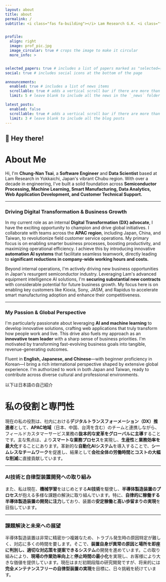 ```yaml
---
layout: about
title: about
permalink: /
subtitle: <i class="fas fa-building"></i> Lam Research G.K. <i class="fas fa-map-marker-alt"></i> Yokkaichi, Mie Prefecture, Japan 🇯🇵


profile:
  align: right
  image: prof_pic.jpg
  image_circular: true # crops the image to make it circular
  more_info: >


selected_papers: true # includes a list of papers marked as "selected={true}"
social: true # includes social icons at the bottom of the page

announcements:
  enabled: true # includes a list of news items
  scrollable: true # adds a vertical scroll bar if there are more than 3 news items
  limit: 5 # leave blank to include all the news in the `_news` folder

latest_posts:
  enabled: false
  scrollable: true # adds a vertical scroll bar if there are more than 3 new posts items
  limit: 3 # leave blank to include all the blog posts
---
```

## 👋 Hey there! 
# About Me

Hi, I'm **Chung-Nan Tsai**, a **Software Engineer** and **Data Scientist** based at Lam Research in Yokkaichi, Japan's vibrant Chubu region. With over a decade in engineering, I've built a solid foundation across **Semiconductor Processing, Machine Learning, Smart Manufacturing, Data Analytics, Web Application Development, and Customer Technical Support.**

---

### Driving Digital Transformation & Business Growth

In my current role as an internal **Digital Transformation (DX) advocate**, I have the exciting opportunity to champion and drive global initiatives. I collaborate with teams across the **APAC region**, including Japan, China, and Taiwan, to revolutionize field customer service operations. My primary focus is on enabling smarter business processes, boosting productivity, and maximizing operational efficiency. I achieve this by introducing innovative **automation AI systems** that facilitate seamless teamwork, directly leading to **significant reductions in company-wide working hours and costs.**

Beyond internal operations, I'm actively driving new business opportunities in Japan's resurgent semiconductor industry. Leveraging Lam's advanced equipment intelligence AI solutions, I'm **securing substantial new contracts** with considerable potential for future business growth. My focus here is on enabling key customers like Kioxia, Sony, JASM, and Rapidus to accelerate smart manufacturing adoption and enhance their competitiveness.

---

### My Passion & Global Perspective

I'm particularly passionate about leveraging **AI and machine learning** to develop innovative solutions, crafting web applications that truly transform how people work and live. This drive also fuels my approach as an **innovative team leader** with a sharp sense of business priorities. I'm motivated by transforming fast-evolving business goals into tangible, revenue-generating outcomes.

Fluent in **English, Japanese, and Chinese**—with beginner proficiency in Korean—I bring a rich international perspective shaped by extensive global experience. I'm authorized to work in both Japan and Taiwan, ready to contribute across diverse cultural and professional environments.


以下は日本語の自己紹介
# 私の役割と専門性

現在の私の役割は、社内における**デジタルトランスフォーメーション（DX）推進者**として、**APAC地域**（日本、中国、台湾を含む）のチームと連携しながら、フィールドカスタマーサービス業務の**抜本的な変革をグローバルに主導**することです。主な焦点は、より**スマートな業務プロセス**を実現し、**生産性**と**業務効率を最大化**することにあります。革新的な**自動化AIシステム**を導入することで、**シームレスなチームワーク**を促進し、結果として**会社全体の労働時間とコストの大幅な削減**に直接貢献しています。

---

### AI技術と自律型装置開発への取り組み

また、私は現在、**機械学習**をはじめとする**AI技術**を駆使し、**半導体製造装置のプロセス**が抱える多様な課題の解決に取り組んでいます。特に、**自律的に稼働する半導体製造装置の開発に注力**しており、装置の**安定稼働と高い歩留まりの実現**を目指しています。

---

### 課題解決と未来への展望

半導体製造装置は非常に精密かつ複雑なため、トラブル発生時の原因特定が難しく、対応に多くの時間を要します。そこで、**装置自身が異常の原因と場所を即座に判別し、適切な対応策を提案できるシステム**の開発を進めています。この取り組みにより、**現場の作業効率向上**と**停止時間の最小化**を実現し、お客様により大きな価値を提供しています。現在はまだ初期段階の研究開発ですが、将来的には**完全メンテナンスフリーの自律型装置の実現**を目標に、日々挑戦を続けています。
